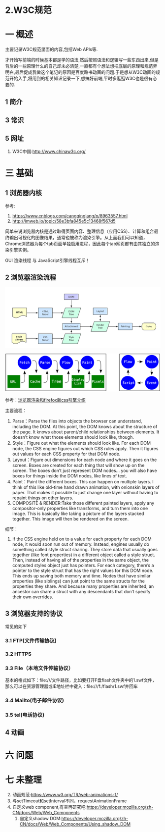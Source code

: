 # 2.W3C规范

# 一 概述
主要记录W3C规范里面的内容,包括Web APIs等.

才开始写前端的时候基本都是学的语法,然后按照语法和逻辑写一些东西出来,但是背后的一些原理什么的自己却未必清楚,一直都有个想法想把底层的原理和规范弄明白,最后促成我做这个笔记的原因是百度路书动画的问题.于是想从W3C动画的规范开始入手,将用到的相关知识记录一下,想搞好前端,平时多逛逛W3C也是很有必要的.

## 1 简介

## 3 常识

## 5 网址
1. W3C中国:http://www.chinaw3c.org/

# 三 基础

## 1 浏览器内核
参考:
1. https://www.cnblogs.com/cangqinglang/p/8963557.html
2. http://imweb.io/topic/58e3bfa845e5c13468f567d5


简单来说浏览器内核是通过取得页面内容、整理信息（应用CSS）、计算和组合最终输出可视化的图像结果，通常也被称为渲染引擎。从上面我们可以知道，Chrome浏览器为每个tab页面单独启用进程，因此每个tab网页都有由其独立的渲染引擎实例。

GUI 渲染线程 与 JavaScript引擎线程互斥！


## 2 浏览器渲染流程
![](../../picture/front/2-0-rending.png)

![](../../picture/front/2-1-eventHanding.svg)

参考：[浏览器渲染和firefox新css引擎介绍](https://hacks.mozilla.org/2017/08/inside-a-super-fast-css-engine-quantum-css-aka-stylo)

主要流程：
1. Parse：Parse the files into objects the browser can understand, including the DOM. At this point, the DOM knows about the structure of the page. It knows about parent/child relationships between elements. It doesn’t know what those elements should look like, though.
2. Style：Figure out what the elements should look like. For each DOM node, the CSS engine figures out which CSS rules apply. Then it figures out values for each CSS property for that DOM node.
3. Layout：Figure out dimensions for each node and where it goes on the screen. Boxes are created for each thing that will show up on the screen. The boxes don’t just represent DOM nodes… you will also have boxes for things inside the DOM nodes, like lines of text.
4. Paint：Paint the different boxes. This can happen on multiple layers. I think of this like old-time hand drawn animation, with onionskin layers of paper. That makes it possible to just change one layer without having to repaint things on other layers.
5. COMPOSITE & RENDER:Take those different painted layers, apply any compositor-only properties like transforms, and turn them into one image. This is basically like taking a picture of the layers stacked together. This image will then be rendered on the screen.

细节：
1. If the CSS engine held on to a value for each property for each DOM node, it would soon run out of memory. Instead, engines usually do something called style struct sharing. They store data that usually goes together (like font properties) in a different object called a style struct. Then, instead of having all of the properties in the same object, the computed styles object just has pointers. For each category, there’s a pointer to the style struct that has the right values for this DOM node. This ends up saving both memory and time. Nodes that have similar properties (like siblings) can just point to the same structs for the properties they share. And because many properties are inherited, an ancestor can share a struct with any descendants that don’t specify their own overrides.

## 3 浏览器支持的协议
常见的如下

### 3.1 FTP(文件传输协议)

### 3.2 HTTPS

### 3.3 File（本地文件传输协议）
基本的格式如下：file:///文件路径，比如要打开F盘flash文件夹中的1.swf文件，那么可以在资源管理器或IE地址栏中键入：file:///f:/flash/1.swf并回车

### 3.4 Mailto(电子邮件协议)

### 3.5 tel(电话协议)

## 4 动画

# 六 问题

# 七 未整理
2. 动画规范:https://www.w3.org/TR/web-animations-1/
2. 与setTimeout和setInterval不同，requestAnimationFrame
3. 自定义web component,有空再研究吧:https://developer.mozilla.org/zh-CN/docs/Web/Web_Components
    1. 自定义shadow DOM:https://developer.mozilla.org/zh-CN/docs/Web/Web_Components/Using_shadow_DOM